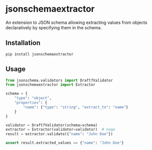 # jsonschemaextractor  

An extension to JSON schema allowing extracting values from objects declaratively by specifying them in the schema.  

## Installation

```shell
pip install jsonschemaextractor
```

## Usage

```python
from jsonschema.validators import Draft7Validator
from jsonschemaextractor import Extractor

schema = {
    "type": "object",
    "properties": {
        "name": {"type": "string", "extract_to": "name"}
    }
}

validator = Draft7Validator(schema=schema)
extractor = Extractor(validator=validator)  # noqa
result = extractor.validate({"name": "John Doe"})

assert result.extracted_values == {"name": "John Doe"}
```